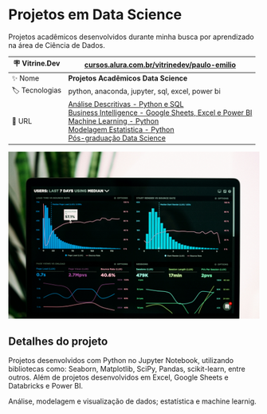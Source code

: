 # Projetos em Data Science

Projetos acadêmicos desenvolvidos durante minha busca por aprendizado na área de Ciência de Dados.


| :placard: Vitrine.Dev | [cursos.alura.com.br/vitrinedev/paulo-emilio](https://cursos.alura.com.br/vitrinedev/paulo-emilio) |
| -------------  | --- |
| :sparkles: Nome        | **Projetos Acadêmicos Data Science**
| :label: Tecnologias | python, anaconda, jupyter, sql, excel, power bi
| :rocket: URL        | [Análise Descritivas - Python e SQL](Analise-Descritiva)<br>[Business Intelligence - Google Sheets, Excel e Power BI](Business-Intelligence)<br>[Machine Learning - Python](Machine-Learning)<br>[Modelagem Estatistica - Python](Modelagem-Estatistica)<br>[Pós-graduação Data Science](Pos-Graduacao-Data-Science)

<!-- Inserir imagem com a #vitrinedev ao final do link -->
[![](Analise-Descritiva/IBGE-Python/prints/wallpaper.jpg#vitrinedev)]()

## Detalhes do projeto

Projetos desenvolvidos com Python no Jupyter Notebook, utilizando bibliotecas como: Seaborn, Matplotlib, SciPy, Pandas, scikit-learn, entre outros. Além de projetos desenvolvidos em Excel, Google Sheets e Databricks e Power BI.

Análise, modelagem e visualização de dados; estatística e machine learnig.
